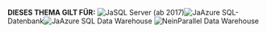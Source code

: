 <Token>**DIESES THEMA GILT FÜR:** ![Ja](media/yes.png)SQL Server (ab 2017)![Ja](media/yes.png)Azure SQL-Datenbank![Ja](media/yes.png)Azure SQL Data Warehouse ![Nein](media/no.png)Parallel Data Warehouse </Token>